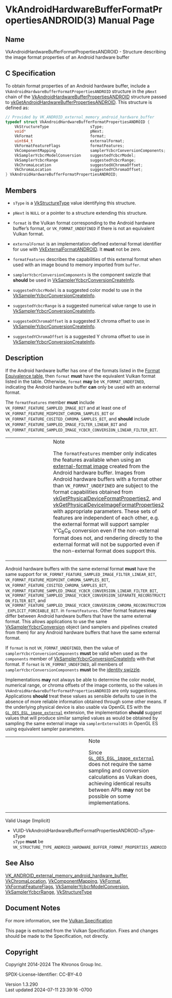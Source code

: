 # VkAndroidHardwareBufferFormatPropertiesANDROID(3) Manual Page

## Name

VkAndroidHardwareBufferFormatPropertiesANDROID - Structure describing
the image format properties of an Android hardware buffer



## <a href="#_c_specification" class="anchor"></a>C Specification

To obtain format properties of an Android hardware buffer, include a
`VkAndroidHardwareBufferFormatPropertiesANDROID` structure in the
`pNext` chain of the
[VkAndroidHardwareBufferPropertiesANDROID](https://registry.khronos.org/vulkan/specs/1.3-extensions/man/html/VkAndroidHardwareBufferPropertiesANDROID.html)
structure passed to
[vkGetAndroidHardwareBufferPropertiesANDROID](https://registry.khronos.org/vulkan/specs/1.3-extensions/man/html/vkGetAndroidHardwareBufferPropertiesANDROID.html).
This structure is defined as:

``` c
// Provided by VK_ANDROID_external_memory_android_hardware_buffer
typedef struct VkAndroidHardwareBufferFormatPropertiesANDROID {
    VkStructureType                  sType;
    void*                            pNext;
    VkFormat                         format;
    uint64_t                         externalFormat;
    VkFormatFeatureFlags             formatFeatures;
    VkComponentMapping               samplerYcbcrConversionComponents;
    VkSamplerYcbcrModelConversion    suggestedYcbcrModel;
    VkSamplerYcbcrRange              suggestedYcbcrRange;
    VkChromaLocation                 suggestedXChromaOffset;
    VkChromaLocation                 suggestedYChromaOffset;
} VkAndroidHardwareBufferFormatPropertiesANDROID;
```

## <a href="#_members" class="anchor"></a>Members

- `sType` is a [VkStructureType](https://registry.khronos.org/vulkan/specs/1.3-extensions/man/html/VkStructureType.html) value identifying
  this structure.

- `pNext` is `NULL` or a pointer to a structure extending this
  structure.

- `format` is the Vulkan format corresponding to the Android hardware
  buffer’s format, or `VK_FORMAT_UNDEFINED` if there is not an
  equivalent Vulkan format.

- `externalFormat` is an implementation-defined external format
  identifier for use with
  [VkExternalFormatANDROID](https://registry.khronos.org/vulkan/specs/1.3-extensions/man/html/VkExternalFormatANDROID.html). It **must**
  not be zero.

- `formatFeatures` describes the capabilities of this external format
  when used with an image bound to memory imported from `buffer`.

- `samplerYcbcrConversionComponents` is the component swizzle that
  **should** be used in
  [VkSamplerYcbcrConversionCreateInfo](https://registry.khronos.org/vulkan/specs/1.3-extensions/man/html/VkSamplerYcbcrConversionCreateInfo.html).

- `suggestedYcbcrModel` is a suggested color model to use in the
  [VkSamplerYcbcrConversionCreateInfo](https://registry.khronos.org/vulkan/specs/1.3-extensions/man/html/VkSamplerYcbcrConversionCreateInfo.html).

- `suggestedYcbcrRange` is a suggested numerical value range to use in
  [VkSamplerYcbcrConversionCreateInfo](https://registry.khronos.org/vulkan/specs/1.3-extensions/man/html/VkSamplerYcbcrConversionCreateInfo.html).

- `suggestedXChromaOffset` is a suggested X chroma offset to use in
  [VkSamplerYcbcrConversionCreateInfo](https://registry.khronos.org/vulkan/specs/1.3-extensions/man/html/VkSamplerYcbcrConversionCreateInfo.html).

- `suggestedYChromaOffset` is a suggested Y chroma offset to use in
  [VkSamplerYcbcrConversionCreateInfo](https://registry.khronos.org/vulkan/specs/1.3-extensions/man/html/VkSamplerYcbcrConversionCreateInfo.html).

## <a href="#_description" class="anchor"></a>Description

If the Android hardware buffer has one of the formats listed in the <a
href="https://registry.khronos.org/vulkan/specs/1.3-extensions/html/vkspec.html#memory-external-android-hardware-buffer-formats"
target="_blank" rel="noopener">Format Equivalence table</a>, then
`format` **must** have the equivalent Vulkan format listed in the table.
Otherwise, `format` **may** be `VK_FORMAT_UNDEFINED`, indicating the
Android hardware buffer **can** only be used with an external format.

The `formatFeatures` member **must** include
`VK_FORMAT_FEATURE_SAMPLED_IMAGE_BIT` and at least one of
`VK_FORMAT_FEATURE_MIDPOINT_CHROMA_SAMPLES_BIT` or
`VK_FORMAT_FEATURE_COSITED_CHROMA_SAMPLES_BIT`, and **should** include
`VK_FORMAT_FEATURE_SAMPLED_IMAGE_FILTER_LINEAR_BIT` and
`VK_FORMAT_FEATURE_SAMPLED_IMAGE_YCBCR_CONVERSION_LINEAR_FILTER_BIT`.

<table>
<colgroup>
<col style="width: 50%" />
<col style="width: 50%" />
</colgroup>
<tbody>
<tr>
<td class="icon"><em></em></td>
<td class="content">Note
<p>The <code>formatFeatures</code> member only indicates the features
available when using an <a
href="https://registry.khronos.org/vulkan/specs/1.3-extensions/html/vkspec.html#memory-external-android-hardware-buffer-external-formats"
target="_blank" rel="noopener">external-format image</a> created from
the Android hardware buffer. Images from Android hardware buffers with a
format other than <code>VK_FORMAT_UNDEFINED</code> are subject to the
format capabilities obtained from <a
href="vkGetPhysicalDeviceFormatProperties2.html">vkGetPhysicalDeviceFormatProperties2</a>,
and <a
href="vkGetPhysicalDeviceImageFormatProperties2.html">vkGetPhysicalDeviceImageFormatProperties2</a>
with appropriate parameters. These sets of features are independent of
each other, e.g. the external format will support sampler
Y′C<sub>B</sub>C<sub>R</sub> conversion even if the non-external format
does not, and rendering directly to the external format will not be
supported even if the non-external format does support this.</p></td>
</tr>
</tbody>
</table>

Android hardware buffers with the same external format **must** have the
same support for `VK_FORMAT_FEATURE_SAMPLED_IMAGE_FILTER_LINEAR_BIT`,
`VK_FORMAT_FEATURE_MIDPOINT_CHROMA_SAMPLES_BIT`,
`VK_FORMAT_FEATURE_COSITED_CHROMA_SAMPLES_BIT`,
`VK_FORMAT_FEATURE_SAMPLED_IMAGE_YCBCR_CONVERSION_LINEAR_FILTER_BIT`,
`VK_FORMAT_FEATURE_SAMPLED_IMAGE_YCBCR_CONVERSION_SEPARATE_RECONSTRUCTION_FILTER_BIT`,
and
`VK_FORMAT_FEATURE_SAMPLED_IMAGE_YCBCR_CONVERSION_CHROMA_RECONSTRUCTION_EXPLICIT_FORCEABLE_BIT`.
in `formatFeatures`. Other format features **may** differ between
Android hardware buffers that have the same external format. This allows
applications to use the same
[VkSamplerYcbcrConversion](https://registry.khronos.org/vulkan/specs/1.3-extensions/man/html/VkSamplerYcbcrConversion.html) object (and
samplers and pipelines created from them) for any Android hardware
buffers that have the same external format.

If `format` is not `VK_FORMAT_UNDEFINED`, then the value of
`samplerYcbcrConversionComponents` **must** be valid when used as the
`components` member of
[VkSamplerYcbcrConversionCreateInfo](https://registry.khronos.org/vulkan/specs/1.3-extensions/man/html/VkSamplerYcbcrConversionCreateInfo.html)
with that format. If `format` is `VK_FORMAT_UNDEFINED`, all members of
`samplerYcbcrConversionComponents` **must** be the <a
href="https://registry.khronos.org/vulkan/specs/1.3-extensions/html/vkspec.html#resources-image-views-identity-mappings"
target="_blank" rel="noopener">identity swizzle</a>.

Implementations **may** not always be able to determine the color model,
numerical range, or chroma offsets of the image contents, so the values
in `VkAndroidHardwareBufferFormatPropertiesANDROID` are only
suggestions. Applications **should** treat these values as sensible
defaults to use in the absence of more reliable information obtained
through some other means. If the underlying physical device is also
usable via OpenGL ES with the
[`GL_OES_EGL_image_external`](https://registry.khronos.org/OpenGL/extensions/OES/OES_EGL_image_external.txt)
extension, the implementation **should** suggest values that will
produce similar sampled values as would be obtained by sampling the same
external image via `samplerExternalOES` in OpenGL ES using equivalent
sampler parameters.

<table>
<colgroup>
<col style="width: 50%" />
<col style="width: 50%" />
</colgroup>
<tbody>
<tr>
<td class="icon"><em></em></td>
<td class="content">Note
<p>Since <a
href="https://registry.khronos.org/OpenGL/extensions/OES/OES_EGL_image_external.txt"><code>GL_OES_EGL_image_external</code></a>
does not require the same sampling and conversion calculations as Vulkan
does, achieving identical results between APIs <strong>may</strong> not
be possible on some implementations.</p></td>
</tr>
</tbody>
</table>

Valid Usage (Implicit)

- <a
  href="#VUID-VkAndroidHardwareBufferFormatPropertiesANDROID-sType-sType"
  id="VUID-VkAndroidHardwareBufferFormatPropertiesANDROID-sType-sType"></a>
  VUID-VkAndroidHardwareBufferFormatPropertiesANDROID-sType-sType  
  `sType` **must** be
  `VK_STRUCTURE_TYPE_ANDROID_HARDWARE_BUFFER_FORMAT_PROPERTIES_ANDROID`

## <a href="#_see_also" class="anchor"></a>See Also

[VK_ANDROID_external_memory_android_hardware_buffer](https://registry.khronos.org/vulkan/specs/1.3-extensions/man/html/VK_ANDROID_external_memory_android_hardware_buffer.html),
[VkChromaLocation](https://registry.khronos.org/vulkan/specs/1.3-extensions/man/html/VkChromaLocation.html),
[VkComponentMapping](https://registry.khronos.org/vulkan/specs/1.3-extensions/man/html/VkComponentMapping.html),
[VkFormat](https://registry.khronos.org/vulkan/specs/1.3-extensions/man/html/VkFormat.html),
[VkFormatFeatureFlags](https://registry.khronos.org/vulkan/specs/1.3-extensions/man/html/VkFormatFeatureFlags.html),
[VkSamplerYcbcrModelConversion](https://registry.khronos.org/vulkan/specs/1.3-extensions/man/html/VkSamplerYcbcrModelConversion.html),
[VkSamplerYcbcrRange](https://registry.khronos.org/vulkan/specs/1.3-extensions/man/html/VkSamplerYcbcrRange.html),
[VkStructureType](https://registry.khronos.org/vulkan/specs/1.3-extensions/man/html/VkStructureType.html)

## <a href="#_document_notes" class="anchor"></a>Document Notes

For more information, see the <a
href="https://registry.khronos.org/vulkan/specs/1.3-extensions/html/vkspec.html#VkAndroidHardwareBufferFormatPropertiesANDROID"
target="_blank" rel="noopener">Vulkan Specification</a>

This page is extracted from the Vulkan Specification. Fixes and changes
should be made to the Specification, not directly.

## <a href="#_copyright" class="anchor"></a>Copyright

Copyright 2014-2024 The Khronos Group Inc.

SPDX-License-Identifier: CC-BY-4.0

Version 1.3.290  
Last updated 2024-07-11 23:39:16 -0700

